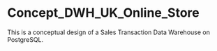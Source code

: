 # Concept_DWH_UK_Online_Store
This is a conceptual design of a Sales Transaction Data Warehouse on PostgreSQL.
